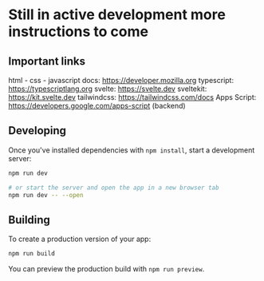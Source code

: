 # Still in active development more instructions to come

## Important links

html - css - javascript docs: https://developer.mozilla.org
typescript: https://typescriptlang.org
svelte: https://svelte.dev
sveltekit: https://kit.svelte.dev
tailwindcss: https://tailwindcss.com/docs
Apps Script: https://developers.google.com/apps-script (backend)

## Developing

Once you've installed dependencies with `npm install`, start a development server:

```bash
npm run dev

# or start the server and open the app in a new browser tab
npm run dev -- --open
```

## Building

To create a production version of your app:

```bash
npm run build
```

You can preview the production build with `npm run preview`.
